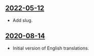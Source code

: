 ## [2022-05-12](https://github.com/faktaoklimatu/graphics/blob/b61ea474f79d078881b88651cda32cbe248ee4b8/data-visualization/energetics/czechia/electricity-production-consumption-and-emissions-in-czechia/en-electricity-czechia.ai)

- Add slug.

## [2020-08-14](https://github.com/faktaoklimatu/graphics/blob/bf758f8b6157256facd2a2f32c5e9527cec89725/Data%20visualization/Energetics/Czechia/Electricity%20production,%20consumption%20and%20emissions%20in%20Czechia/en-electricity-czechia.ai)

- Initial version of English translations.

